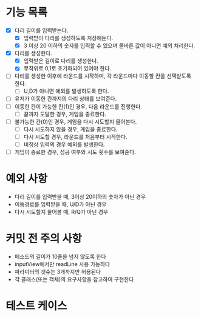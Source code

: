 # 기능 목록

- [x] 다리 길이를 입력받는다.
  - [x] 입력받아 다리를 생성하도록 저장해둔다.
  - [x] 3 이상 20 이하의 숫자를 입력할 수 있으며 올바른 값이 아니면 예외 처리한다.
- [x] 다리를 생성한다.
  - [x] 입력받은 길이로 다리를 생성한다.
  - [x] 무작위로 0,1로 초기화되어 있어야 한다.
- [ ] 다리를 생성한 이후에 라운드를 시작하며, 각 라운드마다 이동할 칸을 선택받도록 한다.
  - [ ] U,D가 아니면 예외를 발생하도록 한다.
- [ ] 유저가 이동한 칸까지의 다리 상태를 보여준다.
- [ ] 이동한 칸이 가능한 칸(1)인 경우, 다음 라운드를 진행한다.
  - [ ] 끝까지 도달한 경우, 게임을 종료한다.
- [ ] 불가능한 칸(0)인 경우, 게임을 다시 시도할지 물어본다.
  - [ ] 다시 시도하지 않을 경우, 게임을 종료한다.
  - [ ] 다시 시도할 경우, 라운드를 처음부터 시작한다.
  - [ ] 비정상 입력의 경우 예외를 발생한다.
- [ ] 게임이 종료한 경우, 성공 여부와 시도 횟수를 보여준다.

# 예외 사항

- 다리 길이를 입력받을 때, 3이상 20이하의 숫자가 아닌 경우
- 이동경로를 입력받을 때, U/D가 아닌 경우
- 다시 시도할지 물어볼 때, R/Q가 아닌 경우

# 커밋 전 주의 사항

- 메소드의 길이가 10줄을 넘지 않도록 한다
- inputView에서만 readLine 사용 가능하다
- 파라미터의 갯수는 3개까지만 허용된다
- 각 클래스(또는 객체)의 요구사항을 참고하여 구현한다

# 테스트 케이스

